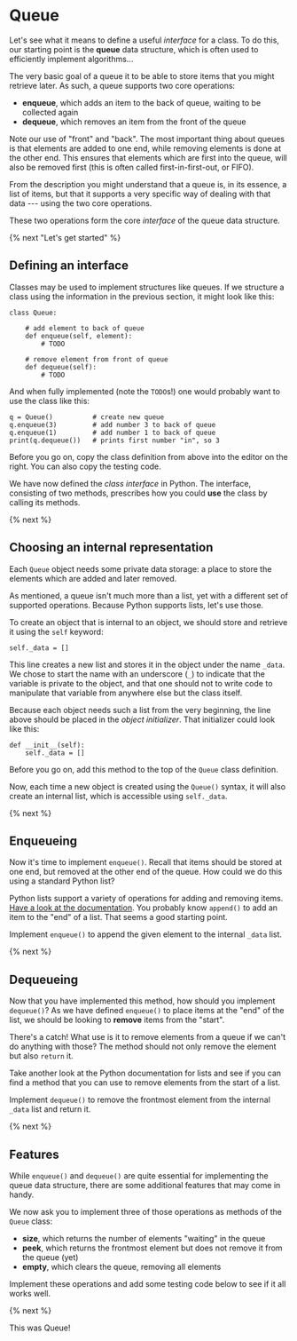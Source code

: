 # Queue

Let's see what it means to define a useful *interface* for a class. To do this, our starting point is the **queue** data structure, which is often used to efficiently implement algorithms...

The very basic goal of a queue it to be able to store items that you might retrieve later. As such, a queue supports two core operations:

- **enqueue**, which adds an item to the back of queue, waiting to be collected again
- **dequeue**, which removes an item from the front of the queue

Note our use of "front" and "back". The most important thing about queues is that elements are added to one end, while removing elements is done at the other end. This ensures that elements which are first into the queue, will also be removed first (this is often called first-in-first-out, or FIFO).

From the description you might understand that a queue is, in its essence, a list of items, but that it supports a very specific way of dealing with that data --- using the two core operations.

These two operations form the core *interface* of the queue data structure.

{% next "Let's get started" %}


## Defining an interface

Classes may be used to implement structures like queues. If we structure a class using the information in the previous section, it might look like this:

    class Queue:

        # add element to back of queue
        def enqueue(self, element):
            # TODO

        # remove element from front of queue
        def dequeue(self):
            # TODO

And when fully implemented (note the `TODO`s!) one would probably want to use the class like this:

    q = Queue()          # create new queue
    q.enqueue(3)         # add number 3 to back of queue
    q.enqueue(1)         # add number 1 to back of queue
    print(q.dequeue())   # prints first number "in", so 3

Before you go on, copy the class definition from above into the editor on the right. You can also copy the testing code.

We have now defined the *class interface* in Python. The interface, consisting of two methods, prescribes how you could **use** the class by calling its methods.

{% next %}


## Choosing an internal representation

Each `Queue` object needs some private data storage: a place to store the elements which are added and later removed.

As mentioned, a queue isn't much more than a list, yet with a different set of supported operations. Because Python supports lists, let's use those.

To create an object that is internal to an object, we should store and retrieve it using the `self` keyword:

    self._data = []

This line creates a new list and stores it in the object under the name `_data`. We chose to start the name with an underscore (`_`) to indicate that the variable is private to the object, and that one should not to write code to manipulate that variable from anywhere else but the class itself.

Because each object needs such a list from the very beginning, the line above should be placed in the *object initializer*. That initializer could look like this:

    def __init__(self):
        self._data = []

Before you go on, add this method to the top of the `Queue` class definition.

Now, each time a new object is created using the `Queue()` syntax, it will also create an internal list, which is accessible using `self._data`.

{% next %}


## Enqueueing

Now it's time to implement `enqueue()`. Recall that items should be stored at one end, but removed at the other end of the queue. How could we do this using a standard Python list?

Python lists support a variety of operations for adding and removing items. [Have a look at the documentation](https://docs.python.org/3/library/stdtypes.html#mutable-sequence-types). You probably know `append()` to add an item to the "end" of a list. That seems a good starting point.

Implement `enqueue()` to append the given element to the internal `_data` list.

{% next %}


## Dequeueing

Now that you have implemented this method, how should you implement `dequeue()`? As we have defined `enqueue()` to place items at the "end" of the list, we should be looking to **remove** items from the "start".

There's a catch! What use is it to remove elements from a queue if we can't do anything with those? The method should not only remove the element but also `return` it.

Take another look at the Python documentation for lists and see if you can find a method that you can use to remove elements from the start of a list.

Implement `dequeue()` to remove the frontmost element from the internal `_data` list and return it.

{% next %}


## Features

While `enqueue()` and `dequeue()` are quite essential for implementing the queue data structure, there are some additional features that may come in handy.

We now ask you to implement three of those operations as methods of the `Queue` class:

- **size**, which returns the number of elements "waiting" in the queue
- **peek**, which returns the frontmost element but does not remove it from the queue (yet)
- **empty**, which clears the queue, removing all elements

Implement these operations and add some testing code below to see if it all works well.

{% next %}


This was Queue!







